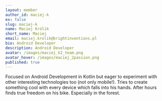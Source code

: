 ```yaml
---
layout: member
author_id: maciej-k
ex: false
slug: maciej-k
name: Maciej Królik
short_name: Maciej
email: maciej.krolik@brightinventions.pl
bio: Android Developer
description: Android Developer
avatar: /images/maciej_k2_team.png
avatar_hover: /images/maciej_2passion.png
published: true
---
```

Focused on Android Development in Kotlin but eager to experiment with other interesting technologies too (not only mobile!). Tries to create something cool with every device which falls into his hands. After hours finds true freedom on his bike. Especially in the forest.
